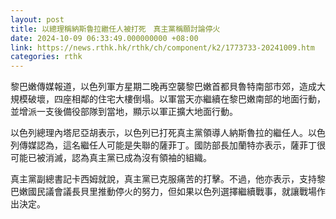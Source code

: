 ```yaml
---
layout: post
title: 以總理稱納斯魯拉繼任人被打死　真主黨稱願討論停火
date: 2024-10-09 06:33:49.000000000 +08:00
link: https://news.rthk.hk/rthk/ch/component/k2/1773733-20241009.htm
categories: rthk
---
```


黎巴嫩傳媒報道，以色列軍方星期二晚再空襲黎巴嫩首都貝魯特南部市郊，造成大規模破壞，四座相鄰的住宅大樓倒塌。以軍當天亦繼續在黎巴嫩南部的地面行動，並增派一支後備役部隊到當地，顯示以軍正擴大地面行動。

以色列總理內塔尼亞胡表示，以色列已打死真主黨領導人納斯魯拉的繼任人。以色列傳媒認為，這名繼任人可能是失聯的薩菲丁。國防部長加蘭特亦表示，薩菲丁很可能已被消滅，認為真主黨已成為沒有領袖的組織。

真主黨副總書記卡西姆就說，真主黨已克服痛苦的打擊。不過，他亦表示，支持黎巴嫩國民議會議長貝里推動停火的努力，但如果以色列選擇繼續戰事，就讓戰場作出決定。
